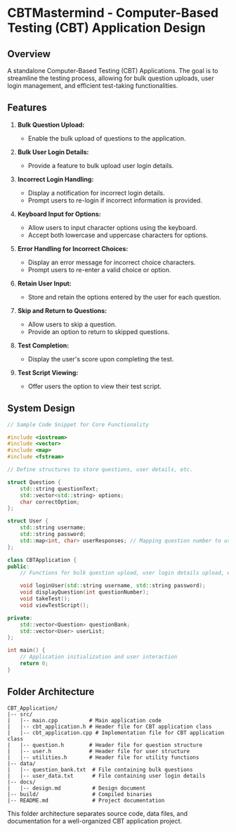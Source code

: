 # CBTMastermind -  Computer-Based Testing (CBT) Application Design


## Overview
A standalone Computer-Based Testing (CBT) Applications. The goal is to streamline the testing process, allowing for bulk question uploads, user login management, and efficient test-taking functionalities.

## Features
1. **Bulk Question Upload:**
    - Enable the bulk upload of questions to the application.
    
2. **Bulk User Login Details:**
    - Provide a feature to bulk upload user login details.

3. **Incorrect Login Handling:**
    - Display a notification for incorrect login details.
    - Prompt users to re-login if incorrect information is provided.

4. **Keyboard Input for Options:**
    - Allow users to input character options using the keyboard.
    - Accept both lowercase and uppercase characters for options.

5. **Error Handling for Incorrect Choices:**
    - Display an error message for incorrect choice characters.
    - Prompt users to re-enter a valid choice or option.

6. **Retain User Input:**
    - Store and retain the options entered by the user for each question.

7. **Skip and Return to Questions:**
    - Allow users to skip a question.
    - Provide an option to return to skipped questions.

8. **Test Completion:**
    - Display the user's score upon completing the test.

9. **Test Script Viewing:**
    - Offer users the option to view their test script.

## System Design

```cpp
// Sample Code Snippet for Core Functionality

#include <iostream>
#include <vector>
#include <map>
#include <fstream>

// Define structures to store questions, user details, etc.

struct Question {
    std::string questionText;
    std::vector<std::string> options;
    char correctOption;
};

struct User {
    std::string username;
    std::string password;
    std::map<int, char> userResponses; // Mapping question number to user's chosen option
};

class CBTApplication {
public:
    // Functions for bulk question upload, user login details upload, etc.

    void loginUser(std::string username, std::string password);
    void displayQuestion(int questionNumber);
    void takeTest();
    void viewTestScript();

private:
    std::vector<Question> questionBank;
    std::vector<User> userList;
};

int main() {
    // Application initialization and user interaction
    return 0;
}
```

## Folder Architecture

```
CBT_Application/
|-- src/
|   |-- main.cpp          # Main application code
|   |-- cbt_application.h # Header file for CBT application class
|   |-- cbt_application.cpp # Implementation file for CBT application class
|   |-- question.h        # Header file for question structure
|   |-- user.h            # Header file for user structure
|   |-- utilities.h       # Header file for utility functions
|-- data/
|   |-- question_bank.txt  # File containing bulk questions
|   |-- user_data.txt      # File containing user login details
|-- docs/
|   |-- design.md          # Design document
|-- build/                 # Compiled binaries
|-- README.md              # Project documentation
```

This folder architecture separates source code, data files, and documentation for a well-organized CBT application project.